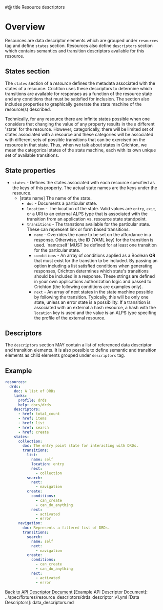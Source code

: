 #@ title Resource descriptors
# Overview
Resources are data descriptor elements which are grouped under `resources` tag and define `states` section. 
Resources also define `descriptors` section which contains semantics and transition descriptors available for 
this resource. 

## States section
The `states` section of a _resource_ defines the metadata associated with the states of a 
resource. Crichton uses these descriptors to determine which transitions are available for responses as a function of 
the resource state and any conditions that must be satisfied for inclusion. The section also includes properties to 
graphically generate the state machine of the resource(s) described.

Technically, for any resource there are infinite states possible when one considers that changing the value of
any property results in the a different 'state' for the resource. However, categorically, there will be limited set of
states associated with a resource and these categories will be associated with different sets of possible transitions
that can be exercised on the resource in that state. Thus, when we talk about states in Crichton, we mean the 
categorical states of the state machine, each with its own unique set of available transitions.

## State properties
* `states` - Defines the states associated with each resource specified as the keys of this property. The 
actual state names are the keys under the resource.
	* \[state name\] The name of the state.
        * `doc` - Documents a particular state.
        * `location` - The location of the state. Valid values are `entry`, `exit`, or a URI to an external ALPS type that 
        is associated with the transition from an application vs. resource state standpoint. 
        * `transitions` - The transtions available for the particular state. These can represent link or form based 
        transitions.
            * `name` - Overrides the name to be set on the affordance in a response. Otherwise, the ID (YAML key) for the 
            transition is used. 'name:self' MUST be defined for at least one transition for the particular state.
            * `conditions` - An array of conditions applied as a Boolean __OR__ that must exist for the transtion to be 
            included. By passing an option including a list satisfied conditions when generating responses, Crichton 
            determines which state's transitions should be included in a response. These strings are defined in your
            own applications authorization logic and passed to Crichton (the following conditions are examples only).
            * `next` - An array of next states in the state machine possible by following the transition. Typically, this will be
only one state, unless an error state is a possibility. If a transition is associated with an external a hash resource,
a hash with the `location` key is used and the value is an ALPS type specifing the profile of the external resource.

## Descriptors
The `descriptors` section MAY contain a list of referenced data descriptor and transition elements. It is also possible to define
semantic and transition elements as child elements grouped under `descriptors` tag.

## Example

```yaml
resources:
  drds:
    doc: A list of DRDs
    links:
      profile: drds
      help: docs/drds
    descriptors:
      - href: total_count
      - href: items
      - href: list
      - href: search
      - href: create
    states:
      collection:
        doc: The entry point state for interacting with DRDs.
        transitions:
          list:
            name: self
            location: entry
            next:
              - collection
          search:
            next:
              - navigation
          create:
            conditions:
              - can_create 
              - can_do_anything
            next:
              - activated
              - error
      navigation:
        doc: Represents a filtered list of DRDs.
        transitions:
          search:
            name: self
            next:
              - navigation
          create:
            conditions:
              - can_create 
              - can_do_anything
            next:
              - activated
              - error 
```

[Back to API Descriptor Document](descriptors_document.md)
[Example API Descriptor Document]: ../spec/fixtures/resource_descriptors/drds_descriptor_v1.yml
[Data Descriptors]: data_descriptors.md
